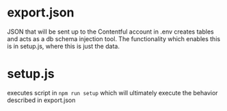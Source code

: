 # export.json

JSON that will be sent up to the Contentful account in .env
creates tables and acts as a db schema injection tool. The functionality
which enables this is in setup.js, where this is just the data.

# setup.js

executes script in `npm run setup` which will ultimately execute
the behavior described in export.json
 